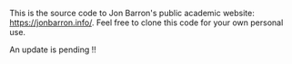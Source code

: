 This is the source code to Jon Barron's public academic website: https://jonbarron.info/. Feel free to clone this code for your own personal use.

An update is pending !!
